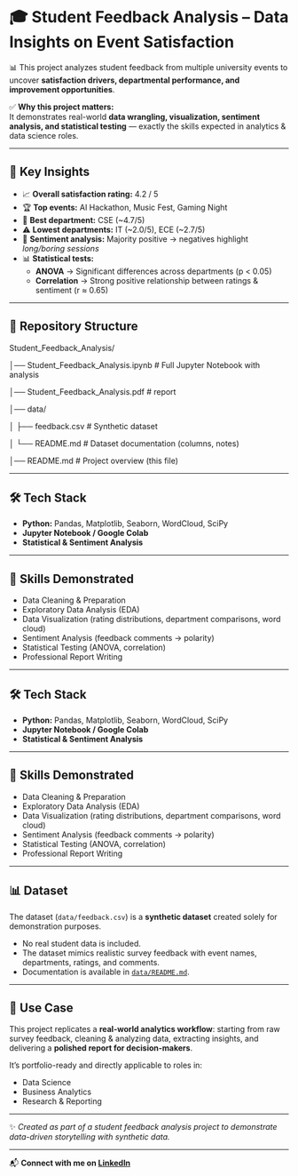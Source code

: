 # 🎓 Student Feedback Analysis – Data Insights on Event Satisfaction  

📊 This project analyzes student feedback from multiple university events to uncover **satisfaction drivers, departmental performance, and improvement opportunities**.  

✅ **Why this project matters:**  
It demonstrates real-world **data wrangling, visualization, sentiment analysis, and statistical testing** — exactly the skills expected in analytics & data science roles.  

---

## 🔑 Key Insights  
- 📈 **Overall satisfaction rating:** 4.2 / 5  
- 🏆 **Top events:** AI Hackathon, Music Fest, Gaming Night  
- 🏅 **Best department:** CSE (~4.7/5)  
- ⚠️ **Lowest departments:** IT (~2.0/5), ECE (~2.7/5)  
- 💬 **Sentiment analysis:** Majority positive → negatives highlight *long/boring sessions*  
- 📊 **Statistical tests:**  
  - **ANOVA** → Significant differences across departments (p < 0.05)  
  - **Correlation** → Strong positive relationship between ratings & sentiment (r ≈ 0.65)  

---

## 📂 Repository Structure  
Student_Feedback_Analysis/

│── Student_Feedback_Analysis.ipynb # Full Jupyter Notebook with analysis

│── Student_Feedback_Analysis.pdf # report

│── data/

│ ├── feedback.csv # Synthetic dataset

│ └── README.md # Dataset documentation (columns, notes)

│── README.md # Project overview (this file)

---

## 🛠️ Tech Stack  
- **Python:** Pandas, Matplotlib, Seaborn, WordCloud, SciPy  
- **Jupyter Notebook / Google Colab**  
- **Statistical & Sentiment Analysis**  

---

## 🚀 Skills Demonstrated  
- Data Cleaning & Preparation  
- Exploratory Data Analysis (EDA)  
- Data Visualization (rating distributions, department comparisons, word cloud)  
- Sentiment Analysis (feedback comments → polarity)  
- Statistical Testing (ANOVA, correlation)  
- Professional Report Writing  

---

## 🛠️ Tech Stack  
- **Python:** Pandas, Matplotlib, Seaborn, WordCloud, SciPy  
- **Jupyter Notebook / Google Colab**  
- **Statistical & Sentiment Analysis**  

---

## 🚀 Skills Demonstrated  
- Data Cleaning & Preparation  
- Exploratory Data Analysis (EDA)  
- Data Visualization (rating distributions, department comparisons, word cloud)  
- Sentiment Analysis (feedback comments → polarity)  
- Statistical Testing (ANOVA, correlation)  
- Professional Report Writing  

---

## 📊 Dataset  
The dataset (`data/feedback.csv`) is a **synthetic dataset** created solely for demonstration purposes.  

- No real student data is included.  
- The dataset mimics realistic survey feedback with event names, departments, ratings, and comments.  
- Documentation is available in [`data/README.md`](data/README.md).  

---

## 🎯 Use Case  
This project replicates a **real-world analytics workflow**: starting from raw survey feedback, cleaning & analyzing data, extracting insights, and delivering a **polished report for decision-makers**.  

It’s portfolio-ready and directly applicable to roles in:  
- Data Science  
- Business Analytics  
- Research & Reporting  

---

✨ *Created as part of a student feedback analysis project to demonstrate data-driven storytelling with synthetic data.*  

---

📬 **Connect with me on [LinkedIn](https://www.linkedin.com/in/sairam-s-2bb678366/)**  

